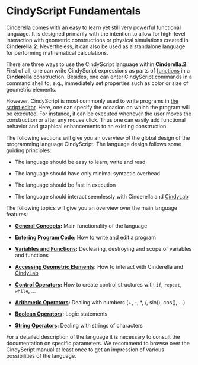 #  CindyScript Fundamentals

Cinderella comes with an easy to learn yet still very powerful functional language.
It is designed primarily with the intention to allow for high-level interaction with geometric constructions or physical simulations created in **Cinderella.2**.
Nevertheless, it can also be used as a standalone language for performing mathematical calculations.

There are three ways to use the CindyScript language within **Cinderella.2**.
First of all, one can write CindyScript expressions as parts of [functions](Function_Plotting.md) in a **Cinderella** construction.
Besides, one can enter CindyScript commands in a command shell to, e.g., immediately set properties such as color or size of geometric elements.

However, CindyScript is most commonly used to write programs in [the script editor](The_CindyScript_Editor.md).
Here, one can specify the occasion on which the program will be executed.
For instance, it can be executed whenever the user moves the construction or after any mouse click.
Thus one can easily add functional behavior and graphical enhancements to an existing construction.

The following sections will give you an overview of the global design of the programming language CindyScript.
The language design follows some guiding principles:

*  The language should be easy to learn, write and read

*  The language should have only minimal syntactic overhead

*  The language should be fast in execution

*  The language should interact seemlessly with Cinderella and [CindyLab](CindyLab.md)

The following topics will give you an overview over the main language features:

*  **[General Concepts](General_Concepts.md):**
Main functionality of the language

*  **[Entering Program Code](Entering_Program_Code.md):**
How to write and edit a program

*  **[Variables and Functions](Variables_and_Functions.md):**
Declearing, destroying and scope of variables and functions

*  **[Accessing Geometric Elements](Accessing_Geometric_Elements.md):**
How to interact with Cinderella and [CindyLab](CindyLab.md)

*  **[Control Operators](Control_Operators.md):**
How to create control structures with `if`, `repeat`, `while`, …

*  **[Arithmetic Operators](Arithmetic_Operators.md):**
Dealing with numbers (+, -, *, /, sin(), cos(), …)

*  **[Boolean Operators](Boolean_Operators.md):**
Logic statements

*  **[String Operators](String_Operators.md):**
Dealing with strings of characters

For a detailed description of the language it is necessary to consult the documentation on specific parameters.
We recommend to browse over the CindyScript manual at least once to get an impression of various possibilities of the language.
